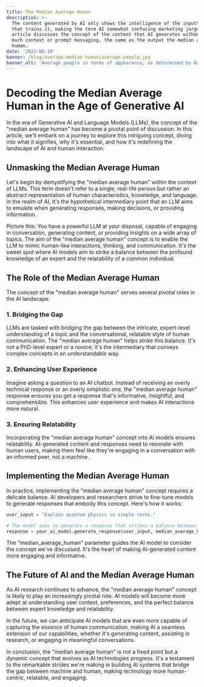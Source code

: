 ```yaml
---
title: The Median Average Human
description: >-
  The content generated by AI only shows the intelligence of the inputted data
  that trains it, making the term AI somewhat confusing marketing jargon. This
  article discusses the concept of the content that AI generates without too
  much context or prompt massaging, the same as the output the median average
  human.
date: '2023-08-10'
banner: /blog/average-median-human/average-people.jpg
banner_alt: 'Average people in terms of appearance, as determined by National Geographic'
---
```

# Decoding the Median Average Human in the Age of Generative AI

In the era of Generative AI and Language Models (LLMs), the concept of the "median average human" has become a pivotal point of discussion. In this article, we'll embark on a journey to explore this intriguing concept, diving into what it signifies, why it's essential, and how it's redefining the landscape of AI and human interaction.

## Unmasking the Median Average Human

Let's begin by demystifying the "median average human" within the context of LLMs. This term doesn't refer to a single, real-life person but rather an abstract representation of human characteristics, knowledge, and language. In the realm of AI, it's the hypothetical intermediary point that an LLM aims to emulate when generating responses, making decisions, or providing information.

Picture this: You have a powerful LLM at your disposal, capable of engaging in conversation, generating content, or providing insights on a wide array of topics. The aim of the "median average human" concept is to enable the LLM to mimic human-like interactions, thinking, and communication. It's the sweet spot where AI models aim to strike a balance between the profound knowledge of an expert and the relatability of a common individual.

## The Role of the Median Average Human

The concept of the "median average human" serves several pivotal roles in the AI landscape:

### 1. Bridging the Gap

LLMs are tasked with bridging the gap between the intricate, expert-level understanding of a topic and the conversational, relatable style of human communication. The "median average human" helps strike this balance. It's not a PhD-level expert or a novice; it's the intermediary that conveys complex concepts in an understandable way.

### 2. Enhancing User Experience

Imagine asking a question to an AI chatbot. Instead of receiving an overly technical response or an overly simplistic one, the "median average human" response ensures you get a response that's informative, insightful, and comprehensible. This enhances user experience and makes AI interactions more natural.

### 3. Ensuring Relatability

Incorporating the "median average human" concept into AI models ensures relatability. AI-generated content and responses need to resonate with human users, making them feel like they're engaging in a conversation with an informed peer, not a machine.

## Implementing the Median Average Human

In practice, implementing the "median average human" concept requires a delicate balance. AI developers and researchers strive to fine-tune models to generate responses that embody this concept. Here's how it works:

```python
user_input = "Explain quantum physics in simple terms."

# The model aims to generate a response that strikes a balance between expertise and simplicity.
response = your_ai_model.generate_response(user_input, median_average_human=True)
```

The "median_average_human" parameter guides the AI model to consider the concept we've discussed. It's the heart of making AI-generated content more engaging and informative.

## The Future of AI and the Median Average Human

As AI research continues to advance, the "median average human" concept is likely to play an increasingly pivotal role. AI models will become more adept at understanding user context, preferences, and the perfect balance between expert knowledge and relatability.

In the future, we can anticipate AI models that are even more capable of capturing the essence of human communication, making AI a seamless extension of our capabilities, whether it's generating content, assisting in research, or engaging in meaningful conversations.

In conclusion, the "median average human" is not a fixed point but a dynamic concept that evolves as AI technologies progress. It's a testament to the remarkable strides we're making in building AI systems that bridge the gap between machine and human, making technology more human-centric, relatable, and engaging.
